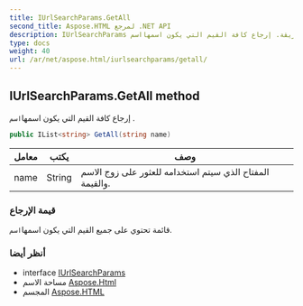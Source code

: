 ```yaml
---
title: IUrlSearchParams.GetAll
second_title: Aspose.HTML لمرجع .NET API
description: IUrlSearchParams طريقة. إرجاع كافة القيم التي يكون اسمهااسم .
type: docs
weight: 40
url: /ar/net/aspose.html/iurlsearchparams/getall/
---
```

## IUrlSearchParams.GetAll method

إرجاع كافة القيم التي يكون اسمها`اسم` .

```csharp
public IList<string> GetAll(string name)
```

| معامل | يكتب | وصف |
| --- | --- | --- |
| name | String | المفتاح الذي سيتم استخدامه للعثور على زوج الاسم والقيمة. |

### قيمة الإرجاع

قائمة تحتوي على جميع القيم التي يكون اسمها`اسم`.

### أنظر أيضا

* interface [IUrlSearchParams](../)
* مساحة الاسم [Aspose.Html](../../iurlsearchparams/)
* المجسم [Aspose.HTML](../../../)


